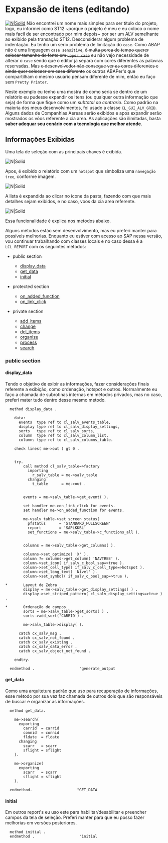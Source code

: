 # Expansão de itens (editando) #

[![N|Solid](https://wiki.scn.sap.com/wiki/download/attachments/1710/ABAP%20Development.png?version=1&modificationDate=1446673897000&api=v2)](https://www.sap.com/brazil/developer.html)
Não encontrei um nome mais simples para ser título do projeto, logo, eu informei como ST12 ~porque o projeto é meu e eu coloco o nome mais facil de ser encontrado por mim depois~ por ser um ALV semelhante ao exibido pela transação ST12. Desconsiderar algum problema de indentação. Eu tenho um serio problema de limitação do `case`. Como ABAP não é uma linguagem `case sensitive`, ~~é muita perca de tempo querer colocar tamanho de fonte em `upper case`~~ eu não vejo necessidade de alterar o `case` sendo que o editor ja separa com cores diferentes as palavras reservadas. Mas ~~o desenvolvedor não consegue ver as cores diferentes e ainda quer colocacr em casa diferente~~ os outros ABAPer's que compartilham o mesmo usuário pensam diferente de mim, então eu faço sem `Pretty Printer`.

Neste exemplo eu tenho uma mostra de como seria se dentro de um relatório eu pudesse expandir os Itens (ou qualquer outra informação que seja) de forma que fique como um _subtotal ao contrario_. Como padrão na maioria dos meus desenvolvimentos, foi usado a classe `CL_GUI_ALV_GRID`. Alguns dados de Companhias Aereas serão exibidos e apos expandir serão mostrados os vôos referente a cia area. As aplicações são ilimitadas, basta **saber adequar seu cenário com a tecnologia que melhor atende**.

## Informações Exibidas ##
Uma tela de seleção com as principais chaves é exibida.

![N|Solid](https://uploaddeimagens.com.br/images/001/289/531/original/tela-de-selecao.png)

Apos, é exibido o relatório com um `hotspot` que simboliza uma `navegação tree`, conforme imagem.

![N|Solid](https://uploaddeimagens.com.br/images/001/289/535/original/click-01.png?1518610599)

A lista é expandida ao clicar no icone da pasta, fazendo com que mais detalhes sejam exibidos, e no caso, voos da cia area referente.

![N|Solid](https://uploaddeimagens.com.br/images/001/289/537/original/click-02.png?1518610742)

Essa funcionalidade é explica nos metodos abaixo.

Alguns métodos estão sem desenvolvimento, mas eu preferi manter para possíveis melhorias. Enquanto eu estiver com acesso ao SAP nessa versão, vou continuar trabalhando com classes locais e no caso dessa é a `LCL_REPORT` com os seguintes métodos:

* public section
	* [display_data](#display_data)
	* [get_data](#get_data)
	* [initial](#initial)  

* protected section
	* [on_added_function](#on_added_function)
	* [on_link_click](#on_link_click)

* private section
	* [add_items](#add_items)
	* [change](#change)
	* [del_items](#del_items)  
	* [organize](#add_items)
	* [process](#change)
	* [search](#del_items)  

### public section ###

#### display_data ####
Tendo o objetivo de exibir as informações, fazer considerações finais referente a exibição, como ordenação, hotspot e outros. Normalmente eu faço a chamada de subrotinas internas em métodos privados, mas no caso, preferi mater tudo dentro desse mesmo metodo.
```abap
  method display_data .

    data:
      events  type ref to cl_salv_events_table,
      display type ref to cl_salv_display_settings,
      sorts   type ref to cl_salv_sorts,
      column  type ref to cl_salv_column_list,
      columns type ref to cl_salv_columns_table.

    check lines( me->out ) gt 0 .


    try.
        call method cl_salv_table=>factory
          importing
            r_salv_table = me->salv_table
          changing
            t_table      = me->out .


        events = me->salv_table->get_event( ).

        set handler me->on_link_click for events.
        set handler me->on_added_function for events.

        me->salv_table->set_screen_status(
          pfstatus      = 'STANDARD_FULLSCREEN'
          report        = 'SAPLKKBL'
          set_functions = me->salv_table->c_functions_all ).


        columns = me->salv_table->get_columns( ).

        columns->set_optimize( 'X' ).
        column ?= columns->get_column( 'NAVTREE' ).
        column->set_icon( if_salv_c_bool_sap=>true ).
        column->set_cell_type( if_salv_c_cell_type=>hotspot ).
        column->set_long_text( 'Nível' ).
        column->set_symbol( if_salv_c_bool_sap=>true ).

*       Layout de Zebra
        display = me->salv_table->get_display_settings( ) .
        display->set_striped_pattern( cl_salv_display_settings=>true ) .

*       Ordenação de campos
        sorts = me->salv_table->get_sorts( ) .
        sorts->add_sort('CARRID') .

        me->salv_table->display( ).

      catch cx_salv_msg .
      catch cx_salv_not_found .
      catch cx_salv_existing .
      catch cx_salv_data_error .
      catch cx_salv_object_not_found .

    endtry.

  endmethod .                    "generate_output
```
#### get_data ####
Como uma arquitetura padrão que uso para recuperação de informações, esse método por sua vez faz chamada de outros dois que são responsáveis de buscar e organizar as informações.
```abap
  method get_data.

    me->search(
      exporting
        carrid  = carrid
        connid  = connid
        fldate  = fldate
      changing
        scarr   = scarr
        sflight = sflight
    ).

    me->organize(
      exporting
        scarr   = scarr
        sflight = sflight
    ).

  endmethod.                    "GET_DATA
```
#### initial ####
Em outros report's eu uso este para habilitar/desabilitar e preencher campos da tela de seleção. Preferi manter para que eu posso fazer melhorias em versões posteriores.
```abap
  method initial .
  endmethod .                    "initial
```
